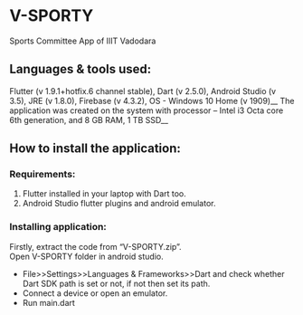 # V-SPORTY

Sports Committee App of IIIT Vadodara

## Languages & tools used:

Flutter (v 1.9.1+hotfix.6 channel stable), Dart (v 2.5.0), Android Studio (v 3.5), JRE (v 1.8.0), Firebase (v 4.3.2), OS - Windows 10 Home (v 1909)__
The application was created on the system with processor – Intel i3 Octa core 6th generation, and 8 GB RAM, 1 TB SSD__

## How to install the application:

### Requirements:
1) Flutter installed in your laptop with Dart too. <br/>
2) Android Studio flutter plugins and android emulator. <br/>

### Installing application:
Firstly, extract the code from “V-SPORTY.zip”. <br/>
Open V-SPORTY folder in android studio.
- File\>>Settings>>Languages & Frameworks>>Dart and check whether Dart SDK path is set or not, if not then set its path.
- Connect a device or open an emulator.
- Run main.dart
